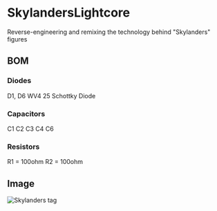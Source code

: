 # SkylandersLightcore
Reverse-engineering and remixing the technology behind "Skylanders" figures

## BOM
### Diodes
D1, D6 WV4 25 Schottky Diode
### Capacitors
C1
C2
C3
C4
C6
### Resistors
R1 = 100ohm
R2 = 100ohm

## Image
![Skylanders tag](https://github.com/playfultechnology/Skylanders/blob/master/Skylanders.png)
